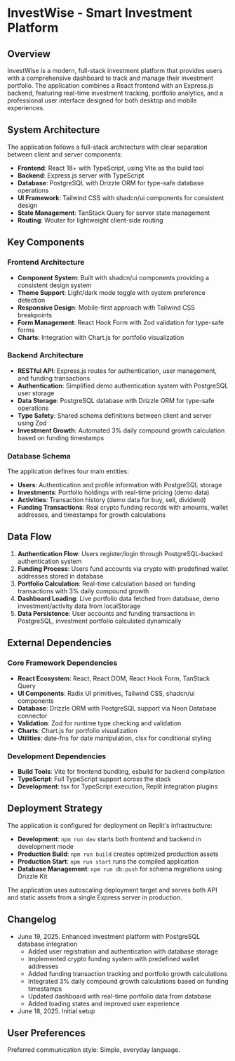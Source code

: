 # InvestWise - Smart Investment Platform

## Overview

InvestWise is a modern, full-stack investment platform that provides users with a comprehensive dashboard to track and manage their investment portfolio. The application combines a React frontend with an Express.js backend, featuring real-time investment tracking, portfolio analytics, and a professional user interface designed for both desktop and mobile experiences.

## System Architecture

The application follows a full-stack architecture with clear separation between client and server components:

- **Frontend**: React 18+ with TypeScript, using Vite as the build tool
- **Backend**: Express.js server with TypeScript
- **Database**: PostgreSQL with Drizzle ORM for type-safe database operations
- **UI Framework**: Tailwind CSS with shadcn/ui components for consistent design
- **State Management**: TanStack Query for server state management
- **Routing**: Wouter for lightweight client-side routing

## Key Components

### Frontend Architecture
- **Component System**: Built with shadcn/ui components providing a consistent design system
- **Theme Support**: Light/dark mode toggle with system preference detection
- **Responsive Design**: Mobile-first approach with Tailwind CSS breakpoints
- **Form Management**: React Hook Form with Zod validation for type-safe forms
- **Charts**: Integration with Chart.js for portfolio visualization

### Backend Architecture
- **RESTful API**: Express.js routes for authentication, user management, and funding transactions
- **Authentication**: Simplified demo authentication system with PostgreSQL user storage
- **Data Storage**: PostgreSQL database with Drizzle ORM for type-safe operations
- **Type Safety**: Shared schema definitions between client and server using Zod
- **Investment Growth**: Automated 3% daily compound growth calculation based on funding timestamps

### Database Schema
The application defines four main entities:
- **Users**: Authentication and profile information with PostgreSQL storage
- **Investments**: Portfolio holdings with real-time pricing (demo data)
- **Activities**: Transaction history (demo data for buy, sell, dividend)
- **Funding Transactions**: Real crypto funding records with amounts, wallet addresses, and timestamps for growth calculations

## Data Flow

1. **Authentication Flow**: Users register/login through PostgreSQL-backed authentication system
2. **Funding Process**: Users fund accounts via crypto with predefined wallet addresses stored in database
3. **Portfolio Calculation**: Real-time calculation based on funding transactions with 3% daily compound growth
4. **Dashboard Loading**: Live portfolio data fetched from database, demo investment/activity data from localStorage
5. **Data Persistence**: User accounts and funding transactions in PostgreSQL, investment portfolio calculated dynamically

## External Dependencies

### Core Framework Dependencies
- **React Ecosystem**: React, React DOM, React Hook Form, TanStack Query
- **UI Components**: Radix UI primitives, Tailwind CSS, shadcn/ui components
- **Database**: Drizzle ORM with PostgreSQL support via Neon Database connector
- **Validation**: Zod for runtime type checking and validation
- **Charts**: Chart.js for portfolio visualization
- **Utilities**: date-fns for date manipulation, clsx for conditional styling

### Development Dependencies
- **Build Tools**: Vite for frontend bundling, esbuild for backend compilation
- **TypeScript**: Full TypeScript support across the stack
- **Development**: tsx for TypeScript execution, Replit integration plugins

## Deployment Strategy

The application is configured for deployment on Replit's infrastructure:

- **Development**: `npm run dev` starts both frontend and backend in development mode
- **Production Build**: `npm run build` creates optimized production assets
- **Production Start**: `npm run start` runs the compiled application
- **Database Management**: `npm run db:push` for schema migrations using Drizzle Kit

The application uses autoscaling deployment target and serves both API and static assets from a single Express server in production.

## Changelog

- June 19, 2025. Enhanced investment platform with PostgreSQL database integration
  - Added user registration and authentication with database storage
  - Implemented crypto funding system with predefined wallet addresses
  - Added funding transaction tracking and portfolio growth calculations
  - Integrated 3% daily compound growth calculations based on funding timestamps
  - Updated dashboard with real-time portfolio data from database
  - Added loading states and improved user experience
- June 18, 2025. Initial setup

## User Preferences

Preferred communication style: Simple, everyday language.